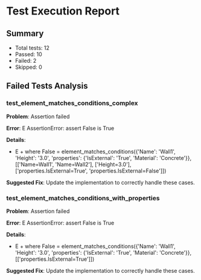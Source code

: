 # Test Execution Report

## Summary

- Total tests: 12
- Passed: 10
- Failed: 2
- Skipped: 0

## Failed Tests Analysis

### test_element_matches_conditions_complex

**Problem**: Assertion failed

**Error**: E       AssertionError: assert False is True

**Details**:

- E        +  where False = element_matches_conditions({'Name': 'Wall1', 'Height': '3.0', 'properties': {'IsExternal': 'True', 'Material': 'Concrete'}}, [['Name=Wall1', 'Name=Wall2'], ['Height=3.0'], ['properties.IsExternal=True', 'properties.IsExternal=False']])

**Suggested Fix**: Update the implementation to correctly handle these cases.

### test_element_matches_conditions_with_properties

**Problem**: Assertion failed

**Error**: E       AssertionError: assert False is True

**Details**:

- E        +  where False = element_matches_conditions({'Name': 'Wall1', 'Height': '3.0', 'properties': {'IsExternal': 'True', 'Material': 'Concrete'}}, [['properties.IsExternal=True']])

**Suggested Fix**: Update the implementation to correctly handle these cases.

